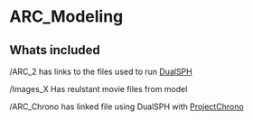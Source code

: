 # ARC_Modeling

## Whats included

   /ARC_2 has links to the files used to run [DualSPH](https://dual.sphysics.org/)

   /Images_X Has reulstant movie files from model

   /ARC_Chrono has linked file using DualSPH with [ProjectChrono](https://projectchrono.org)
